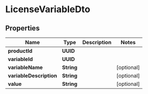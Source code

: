 

# LicenseVariableDto


## Properties

| Name | Type | Description | Notes |
|------------ | ------------- | ------------- | -------------|
|**productId** | **UUID** |  |  |
|**variableId** | **UUID** |  |  |
|**variableName** | **String** |  |  [optional] |
|**variableDescription** | **String** |  |  [optional] |
|**value** | **String** |  |  [optional] |



